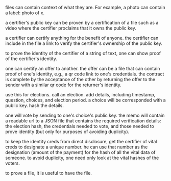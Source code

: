 files can contain context of what they are. For example, a photo can contain a label: photo of x.

a certifier's public key can be proven by a certification of a file such as a video where the certifier proclaims that it owns the public key.

a certifier can certify anything for the benefit of anyone. the certifier can include in the file a link to verify the certifier's ownership of the public key.

to prove the identity of the certifier of a string of text, one can show proof of the certifier's identity.

one can certify an offer to another. the offer can be a file that can contain proof of one's identity, e.g., a qr code link to one's credentials. the contract is complete by the acceptance of the other by returning the offer to the sender with a similar qr code for the returner's identity.

use this for elections. call an election. add details, including timestamp, question, choices, and election period. a choice will be corresponded with a public key. hash the details.

one will vote by sending to one's choice's public key. the memo will contain a readable url to a JSON file that contains the required verification details: the election hash, the credentials needed to vote, and those needed to prove identity (but only for purposes of avoiding duplicity).

to keep the identity creds from direct disclosure, get the certifier of vital creds to designate a unique number. he can use that number as the designation (amount of the payment) for the hash of all the vital data of someone. to avoid duplicity, one need only look at the vital hashes of the voters.

to prove a file, it is useful to have the file.